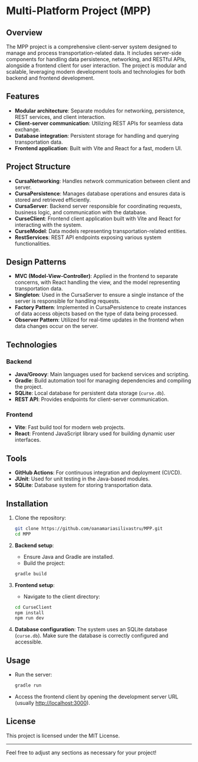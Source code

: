 # Multi-Platform Project (MPP)

## Overview
The MPP project is a comprehensive client-server system designed to manage and process transportation-related data. It includes server-side components for handling data persistence, networking, and RESTful APIs, alongside a frontend client for user interaction. The project is modular and scalable, leveraging modern development tools and technologies for both backend and frontend development.

## Features
- **Modular architecture**: Separate modules for networking, persistence, REST services, and client interaction.
- **Client-server communication**: Utilizing REST APIs for seamless data exchange.
- **Database integration**: Persistent storage for handling and querying transportation data.
- **Frontend application**: Built with Vite and React for a fast, modern UI.

## Project Structure
- **CursaNetworking**: Handles network communication between client and server.
- **CursaPersistence**: Manages database operations and ensures data is stored and retrieved efficiently.
- **CursaServer**: Backend server responsible for coordinating requests, business logic, and communication with the database.
- **CurseClient**: Frontend client application built with Vite and React for interacting with the system.
- **CurseModel**: Data models representing transportation-related entities.
- **RestServices**: REST API endpoints exposing various system functionalities.

## Design Patterns
- **MVC (Model-View-Controller)**: Applied in the frontend to separate concerns, with React handling the view, and the model representing transportation data.
- **Singleton**: Used in the CursaServer to ensure a single instance of the server is responsible for handling requests.
- **Factory Pattern**: Implemented in CursaPersistence to create instances of data access objects based on the type of data being processed.
- **Observer Pattern**: Utilized for real-time updates in the frontend when data changes occur on the server.
  
## Technologies

### Backend
- **Java/Groovy**: Main languages used for backend services and scripting.
- **Gradle**: Build automation tool for managing dependencies and compiling the project.
- **SQLite**: Local database for persistent data storage (`curse.db`).
- **REST API**: Provides endpoints for client-server communication.

### Frontend
- **Vite**: Fast build tool for modern web projects.
- **React**: Frontend JavaScript library used for building dynamic user interfaces.

## Tools
- **GitHub Actions**: For continuous integration and deployment (CI/CD).
- **JUnit**: Used for unit testing in the Java-based modules.
- **SQLite**: Database system for storing transportation data.

## Installation

1. Clone the repository:
    ```bash
    git clone https://github.com/oanamariasilivastru/MPP.git
    cd MPP
    ```

2. **Backend setup**:
   - Ensure Java and Gradle are installed.
   - Build the project:
    ```bash
    gradle build
    ```

3. **Frontend setup**:
   - Navigate to the client directory:
    ```bash
    cd CurseClient
    npm install
    npm run dev
    ```

4. **Database configuration**: The system uses an SQLite database (`curse.db`). Make sure the database is correctly configured and accessible.

## Usage
- Run the server:
    ```bash
    gradle run
    ```
- Access the frontend client by opening the development server URL (usually [http://localhost:3000](http://localhost:3000)).

## License
This project is licensed under the MIT License.

---

Feel free to adjust any sections as necessary for your project!
